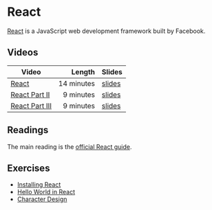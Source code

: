 # React

[React](https://react.dev) is a JavaScript web development framework built by Facebook.


## Videos

| Video | Length | Slides |
|-------|-------:|--------|
|[React](https://web.microsoftstream.com/video/7eb8b3a3-f9c6-496d-9cca-537574f24288) | 14 minutes | [slides](https://uob-my.sharepoint.com/:b:/g/personal/me17847_bristol_ac_uk/EVqs65v78RdOuGe-i3WW_NEB2hZdIaq-cTY0KKyYANUo7g?e=C1FoyK) | 
|[React Part II](https://web.microsoftstream.com/video/521dbfc2-0bd1-4f9a-ab90-a3223bdac16b) | 9 minutes | [slides](https://uob-my.sharepoint.com/:b:/g/personal/me17847_bristol_ac_uk/EUjed5sNPf9AjK26Bxp1wV8BvV67Sdyb6ZYFPQgrgzaiuQ?e=KZJ9MX) |
|[React Part III](https://web.microsoftstream.com/video/7a0187b9-a6c7-4515-a08d-e6e24d3bc0c6) | 9 minutes | [slides](https://uob-my.sharepoint.com/:b:/g/personal/me17847_bristol_ac_uk/EV0TcUaEn61IpkdWjDJ5wq4Bx6V83oCGOh8ZfoLGo339Ew?e=XK7Ba8) |

## Readings

 The main reading is the [official React guide](https://react.dev/learn).


## Exercises

  - [Installing React](./installing.md)
  - [Hello World in React](./hello.md)
  - [Character Design](./character.md)
